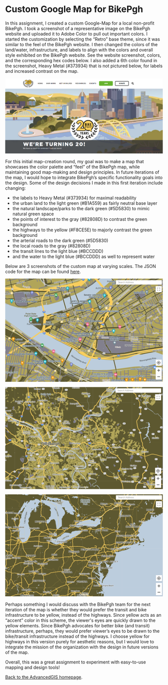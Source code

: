 # Custom Google Map for BikePgh

In this assignment, I created a custom Google-Map for a local non-profit BikePgh.  I took a screenshot of a representative image on the BikePgh website and uploaded it to Adobe Color to pull out important colors. I started the customization by selecting the “Retro” base theme, since it was similar to the feel of the BikePgh website. I then changed the colors of the land/water, infrastructure, and labels to align with the colors and overall style exhibited on the BikePgh website. See the website screenshot, colors, and the corresponding hex codes below.  I also added a 6th color found in the screenshot, Heavy Metal (#373934) that is not pictured below, for labels and increased contrast on the map. 

![BikePgh Webiste](BikePgh.png)

For this initial map-creation round, my goal was to make a map that showcases the color palette and “feel” of the BikePgh map, while maintaining good map-making and design principles. In future iterations of the map, I would hope to integrate BikePgh’s specific functionality goals into the design. Some of the design decisions I made in this first iteration include changing:
- the labels to Heavy Metal (#373934) for maximal readability
- the urban land to the light green (#B1A559) as fairly neutral base layer
- the natural landscape/parks to the dark green (#5D5830) to mimic natural green space
- the points of interest to the gray (#82808D) to contrast the green background
- the highways to the yellow (#F8CE5E) to majorly contrast the green background
- the arterial roads to the dark green (#5D5830) 
- the local roads to the gray (#82808D) 
- the transit lines to the light blue (#BCCDDD)
- and the water to the light blue (#BCCDDD) as well to represent water 

Below are 3 screenshots of the custom map at varying scales. The JSON code for the map can be found [here](/CustomGoogleMapCode.json). 

![BikePghMap_Screenshot1](PghScreenshot3.png)

![BikePghMap_Screenshot2](PghScreenshot2.png)

![BikePghMap_Screenshot3](PghScreenshot1.png)

Perhaps something I would discuss with the BikePgh team for the next iteration of the map is whether they would prefer the transit and bike infrastructure to be yellow, instead of the highways. Since yellow acts as an “accent” color in this scheme, the viewer's eyes are quickly drawn to the yellow elements. Since BikePgh advocates for better bike (and transit) infrastructure, perhaps, they would prefer viewer’s eyes to be drawn to the bike/transit infrastructure instead of the highways. I choose yellow for highways in this version purely for aesthetic reasons, but I would love to integrate the mission of the organization with the design in future versions of the map.

Overall, this was a great assignment to experiment with easy-to-use mapping and design tools! 

[Back to the AdvancedGIS homepage](/README.md). 
